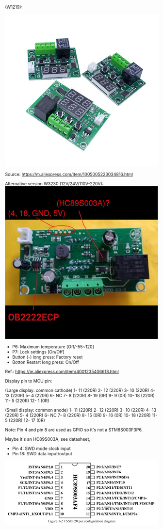 (W1219):

![image](https://raw.githubusercontent.com/rtek1000/W1209-firmware-modified/master/W1209-firmware-Dual-display/Doc/Dual_display.jpg)

Source: https://m.aliexpress.com/item/1005005223034816.html

Alternative version W3230 (12V/24V/110V-220V):
![image](https://raw.githubusercontent.com/rtek1000/W1209-firmware-modified/master/W1209-firmware-Dual-display/Doc/Polish_20230403_122459081.jpg)

- P6: Maximum temperature [Off/-55~120]
- P7: Lock settings [On/Off]
- Button (-) long press: Factory reset
- Botton Restart long press: On/Off

Ref.: https://m.aliexpress.com/item/4001235406618.html

Display pin to MCU pin:

(Large display: common cathode)
1- 11 (220R)
2- 12 (220R)
3- 10 (220R)
4- 13 (220R)
5- 4 (220R)
6- NC
7- 8 (220R)
8- 19 (0R)
9- 9 (0R)
10- 18 (220R)
11- 5 (220R)
12- 1 (0R)

(Small display: common anode)
1- 11 (220R)
2- 12 (220R)
3- 10 (220R)
4- 13 (220R)
5- 4 (220R)
6- NC
7- 8 (220R)
8- 15 (0R)
9- 16 (0R)
10- 18 (220R)
11- 5 (220R)
12- 17 (0R)

Note: Pin 4 and pin 8 are used as GPIO so it's not a STM8S003F3P6.

Maybe it's an HC89S003A, see datasheet,
- Pin 4: SWD mode clock input
- Pin 18: SWD data input/output

![image](https://raw.githubusercontent.com/rtek1000/W1209-firmware-modified/master/W1209-firmware-Dual-display/Doc/HC89S003A.png)
